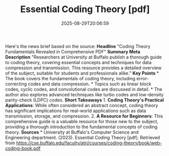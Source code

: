﻿---
title: "Essential Coding Theory [pdf]"
date: "2025-08-29T20:06:59"
category: "Markets"
summary: ""
slug: "essential coding theory pdf"
source_urls:
  - "https://cse.buffalo.edu/faculty/atri/courses/coding-theory/book/web-coding-book.pdf"
seo:
  title: "Essential Coding Theory [pdf] | Hash n Hedge"
  description: ""
  keywords: ["news", "markets", "brief"]
---
Here's the news brief based on the source:  **Headline** "Coding Theory Fundamentals Revealed in Comprehensive PDF"  **Summary Meta Description** "Researchers at University at Buffalo publish a thorough guide to coding theory, covering essential concepts and techniques for data compression and transmission. This resource provides a detailed overview of the subject, suitable for students and professionals alike."  **Key Points**  * The book covers the fundamentals of coding theory, including error-correcting codes and data compression. * Topics such as linear block codes, cyclic codes, and convolutional codes are discussed in detail. * The author also explores advanced techniques like turbo codes and low-density parity-check (LDPC) codes.  **Short Takeaways**  1. **Coding Theory's Practical Applications**: While often considered an abstract concept, coding theory has significant implications for real-world applications such as data transmission, storage, and compression. 2. **A Resource for Beginners**: This comprehensive guide is a valuable resource for those new to the subject, providing a thorough introduction to the fundamental concepts of coding theory.  **Sources**  * University at Buffalo's Computer Science and Engineering department. (2023). Essential Coding Theory [pdf]. Retrieved from <https://cse.buffalo.edu/faculty/atri/courses/coding-theory/book/web-coding-book.pdf> 
